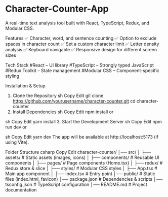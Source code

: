 # Character-Counter-App
A real-time text analysis tool built with React, TypeScript, Redux, and Modular CSS.

Features
✅ Character, word, and sentence counting
✅ Option to exclude spaces in character count
✅ Set a custom character limit
✅ Letter density analysis
✅ Keyboard navigable
✅ Responsive design for different screen sizes

Tech Stack
#React – UI library
#TypeScript – Strongly typed JavaScript
#Redux Toolkit – State management
#Modular CSS – Component-specific styling

Installation & Setup
1. Clone the Repository
sh
Copy
Edit
git clone https://github.com/yourusername/character-counter.git
cd character-counter
2. Install Dependencies
sh
Copy
Edit
npm install
or

sh
Copy
Edit
yarn install
3. Start the Development Server
sh
Copy
Edit
npm run dev
or

sh
Copy
Edit
yarn dev
The app will be available at http://localhost:5173 (if using Vite).

Folder Structure
csharp
Copy
Edit
character-counter/
│── src/
│   ├── assets/              # Static assets (images, icons)
│   ├── components/          # Reusable UI components
│   ├── pages/               # Page components (Home.tsx)
│   ├── redux/               # Redux store & slice
│   ├── styles/              # Modular CSS styles
│   ├── App.tsx              # Main app component
│   ├── index.tsx            # Entry point
│── public/                  # Static files (index.html, favicon)
│── package.json             # Dependencies & scripts
│── tsconfig.json            # TypeScript configuration
│── README.md                # Project documentation
